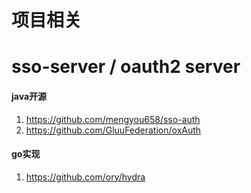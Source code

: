 # 项目相关

# sso-server / oauth2 server
#### java开源
1. https://github.com/mengyou658/sso-auth
1. https://github.com/GluuFederation/oxAuth
#### go实现
1. https://github.com/ory/hydra
